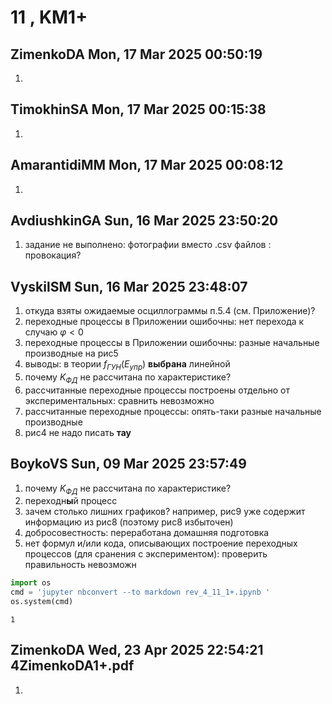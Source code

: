 # **11 , KM1+**

## ZimenkoDA	Mon, 17 Mar 2025 00:50:19

1. 

## TimokhinSA	Mon, 17 Mar 2025 00:15:38

1. 

## AmarantidiMM	Mon, 17 Mar 2025 00:08:12

1. 

## AvdiushkinGA	Sun, 16 Mar 2025 23:50:20

1. задание не выполнено: фотографии вместо .csv файлов : провокация?

## VyskilSM	Sun, 16 Mar 2025 23:48:07

1. откуда взяты ожидаемые осциллограммы п.5.4 (см. Приложение)?
2. переходные процессы в Приложении ошибочны: нет перехода к случаю $\varphi<0$ 
3. переходные процессы в Приложении ошибочны: разные начальные производные на рис5
4. выводы: в теории $f_{ГУН} (E_{упр})$ **выбрана** линейной
5. почему  $K_{ФД}$ не рассчитана по характеристике?
6. рассчитанные переходные процессы построены отдельно от экспериментальных: сравнить невозможно 
7. рассчитанные переходные процессы: опять-таки разные начальные производные
8. рис4 не надо писать **тау**  

## BoykoVS	Sun, 09 Mar 2025 23:57:49

1. почему  $K_{ФД}$ не рассчитана по характеристике?
2. переходн**ы**й процесс
3. зачем столько лишних графиков? например, рис9 уже содержит информацию из рис8 (поэтому рис8 избыточен)
4. добросовестность: переработана домашняя подготовка
5. нет формул и/или кода, описывающих построение переходных процессов (для сранения с экспериментом): проверить правильность невозможн 


```python
import os 
cmd = 'jupyter nbconvert --to markdown rev_4_11_1+.ipynb '
os.system(cmd)
```




    1



## ZimenkoDA	Wed, 23 Apr 2025 22:54:21	4ZimenkoDA1+.pdf

1. 
